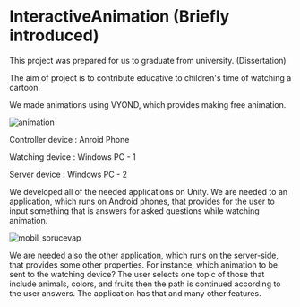 # InteractiveAnimation (Briefly introduced)
 This project was prepared for us to graduate from university. (Dissertation)

 The aim of project is to contribute educative to children's time of watching a cartoon.
 
 We made animations using VYOND, which provides making free animation.
 
 
 ![animation](https://user-images.githubusercontent.com/61467781/75336036-7daebc00-589b-11ea-8607-8ca403942061.png)
 

 Controller device : Anroid Phone
 
 Watching device   : Windows PC - 1
 
 Server device     : Windows PC - 2

 We developed all of the needed applications on Unity. 
 We are needed to an application, which runs on Android phones, that provides for the user to input something that is answers for asked questions while watching animation.
 
 
 ![mobil_sorucevap](https://user-images.githubusercontent.com/61467781/75337619-66bd9900-589e-11ea-8a85-b5fe2a1d2b08.jpg)
 
 
 We are needed also the other application, which runs on the server-side, that provides some other properties. For instance, which animation to be sent to the watching device? The user selects one topic of those that include animals, colors, and fruits then the path is continued according to the user answers.
 The application has that and many other features.

